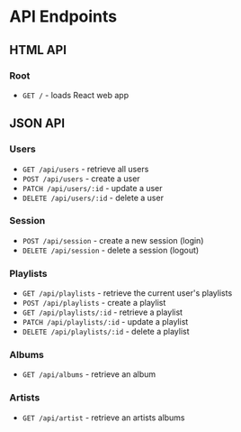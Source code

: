 # API Endpoints

## HTML API

### Root

- `GET /` - loads React web app

## JSON API

### Users

- `GET /api/users` - retrieve all users
- `POST /api/users` - create a user
- `PATCH /api/users/:id` - update a user
- `DELETE /api/users/:id` - delete a user

### Session

- `POST /api/session` - create a new session (login)
- `DELETE /api/session` - delete a session (logout)

### Playlists
- `GET /api/playlists` - retrieve the current user's playlists
- `POST /api/playlists` - create a playlist
- `GET /api/playlists/:id` - retrieve a playlist
- `PATCH /api/playlists/:id` - update a playlist
- `DELETE /api/playlists/:id` - delete a playlist

### Albums

- `GET /api/albums` - retrieve an album

### Artists

- `GET /api/artist` - retrieve an artists albums
